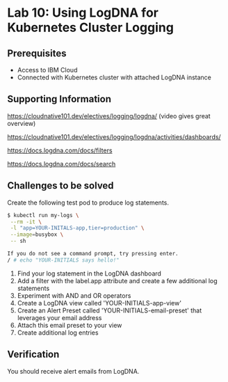 # Lab 10: Using LogDNA for Kubernetes Cluster Logging

## Prerequisites

- Access to IBM Cloud
- Connected with Kubernetes cluster with attached LogDNA instance

## Supporting Information

https://cloudnative101.dev/electives/logging/logdna/ (video gives great overview)

https://cloudnative101.dev/electives/logging/logdna/activities/dashboards/

https://docs.logdna.com/docs/filters

https://docs.logdna.com/docs/search

## Challenges to be solved

Create the following test pod to produce log statements.

```bash
$ kubectl run my-logs \
 --rm -it \
 -l "app=YOUR-INITALS-app,tier=production" \
 --image=busybox \
 -- sh

If you do not see a command prompt, try pressing enter.
/ # echo "YOUR-INITIALS says hello!"
```

1. Find your log statement in the LogDNA dashboard
1. Add a filter with the label.app attribute and create a few additional log statements
1. Experiment with AND and OR operators
1. Create a LogDNA view called 'YOUR-INITIALS-app-view'
1. Create an Alert Preset called 'YOUR-INITIALS-email-preset' that leverages your email address
1. Attach this email preset to your view
1. Create additional log entries

## Verification

You should receive alert emails from LogDNA.

